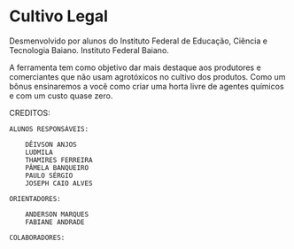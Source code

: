 # Cultivo Legal

Desmenvolvido por alunos do Instituto Federal de Educação, Ciência e Tecnologia Baiano. Instituto Federal Baiano.

A ferramenta tem como objetivo dar mais destaque aos produtores e comerciantes que não usam agrotóxicos no cultivo dos produtos.
Como um bônus ensinaremos a você como criar uma horta livre de agentes químicos e com um custo quase zero.

CREDITOS:


    ALUNOS RESPONSÁVEIS:

        DÊIVSON ANJOS
        LUDMILA
        THAMIRES FERREIRA
        PÂMELA BANQUEIRO
        PAULO SÉRGIO
        JOSEPH CAIO ALVES

    ORIENTADORES:

        ANDERSON MARQUES
        FABIANE ANDRADE

    COLABORADORES:


